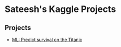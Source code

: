 # Sateesh's Kaggle Projects

## Projects
* [ML: Predict survival on the Titanic](https://www.kaggle.com/c/titanic/leaderboard)
